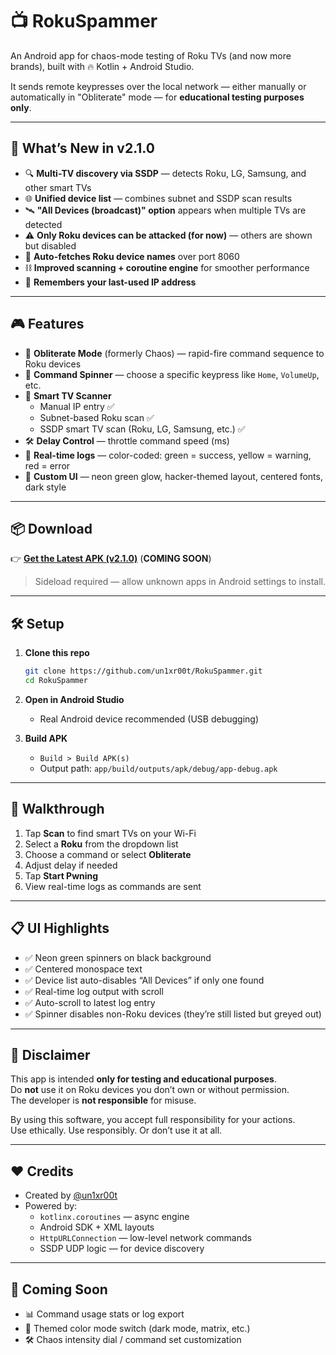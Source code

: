 # 📺 RokuSpammer

An Android app for chaos-mode testing of Roku TVs (and now more brands), built with 🔥 Kotlin + Android Studio.

It sends remote keypresses over the local network — either manually or automatically in "Obliterate" mode — for **educational testing purposes only**.

---

## 🚀 What’s New in v2.1.0

- 🔍 **Multi-TV discovery via SSDP** — detects Roku, LG, Samsung, and other smart TVs
- 🌐 **Unified device list** — combines subnet and SSDP scan results
- 🛰️ **"All Devices (broadcast)" option** appears when multiple TVs are detected
- ⚠️ **Only Roku devices can be attacked (for now)** — others are shown but disabled
- 🧠 **Auto-fetches Roku device names** over port 8060
- ⛓️ **Improved scanning + coroutine engine** for smoother performance
- 💾 **Remembers your last-used IP address**

---

## 🎮 Features

- 🔁 **Obliterate Mode** (formerly Chaos) — rapid-fire command sequence to Roku devices
- 🧠 **Command Spinner** — choose a specific keypress like `Home`, `VolumeUp`, etc.
- 📡 **Smart TV Scanner**
  - Manual IP entry ✅
  - Subnet-based Roku scan ✅
  - SSDP smart TV scan (Roku, LG, Samsung, etc.) ✅
- 🛠️ **Delay Control** — throttle command speed (ms)
- 📜 **Real-time logs** — color-coded: green = success, yellow = warning, red = error
- 🖤 **Custom UI** — neon green glow, hacker-themed layout, centered fonts, dark style

---

## 📦 Download

👉 [**Get the Latest APK (v2.1.0)**](https://github.com/un1xr00t/RokuSpammer/releases) (**COMING SOON**)

> Sideload required — allow unknown apps in Android settings to install.

---

## 🛠 Setup

1. **Clone this repo**
   ```bash
   git clone https://github.com/un1xr00t/RokuSpammer.git
   cd RokuSpammer
   ```

2. **Open in Android Studio**
   - Real Android device recommended (USB debugging)

3. **Build APK**
   - `Build > Build APK(s)`
   - Output path: `app/build/outputs/apk/debug/app-debug.apk`

---

## 📸 Walkthrough

1. Tap **Scan** to find smart TVs on your Wi-Fi
2. Select a **Roku** from the dropdown list
3. Choose a command or select **Obliterate**
4. Adjust delay if needed
5. Tap **Start Pwning**
6. View real-time logs as commands are sent

---

## 📋 UI Highlights

- ✅ Neon green spinners on black background
- ✅ Centered monospace text
- ✅ Device list auto-disables “All Devices” if only one found
- ✅ Real-time log output with scroll
- ✅ Auto-scroll to latest log entry
- ✅ Spinner disables non-Roku devices (they’re still listed but greyed out)

---

## 🔐 Disclaimer

This app is intended **only for testing and educational purposes**.  
Do **not** use it on Roku devices you don’t own or without permission.  
The developer is **not responsible** for misuse.

By using this software, you accept full responsibility for your actions.  
Use ethically. Use responsibly. Or don’t use it at all.

---

## ❤️ Credits

- Created by [@un1xr00t](https://github.com/un1xr00t)
- Powered by:
  - `kotlinx.coroutines` — async engine
  - Android SDK + XML layouts
  - `HttpURLConnection` — low-level network commands
  - SSDP UDP logic — for device discovery

---

## 🧪 Coming Soon

- 📊 Command usage stats or log export
- 🌈 Themed color mode switch (dark mode, matrix, etc.)
- 🛠 Chaos intensity dial / command set customization
